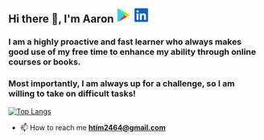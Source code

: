## Hi there 👋, I'm Aaron  [<img src="https://github.com/Aaron2464/aaron2464/blob/master/image/GooglePlay.png" width="30" height="30">](https://play.google.com/store/apps/details?id=com.aaron.runmer) [<img src="https://github.com/Aaron2464/aaron2464/blob/master/image/linkedin.png" width="30" height="30">](https://www.linkedin.com/in/aaron2464/)

### I am a highly proactive and fast learner who always makes good use of my free time to enhance my ability through online courses or books. 
### Most importantly, I am always up for a challenge, so I am willing to take on difficult tasks!

[![Top Langs](https://github-readme-stats.vercel.app/api/top-langs/?username=aaron2464&layout=compact)](https://github.com/anuraghazra/github-readme-stats)

- 📫 How to reach me **htim2464@gmail.com**

<!--
**Aaron2464/aaron2464** is a ✨ _special_ ✨ repository because its `README.md` (this file) appears on your GitHub profile.

Here are some ideas to get you started:

- 🔭 I’m currently working on ...
- 🌱 I’m currently learning ...
- 👯 I’m looking to collaborate on ...
- 🤔 I’m looking for help with ...
- 💬 Ask me about ...
- 📫 How to reach me: ...
- 😄 Pronouns: ...
- ⚡ Fun fact: ...
-->
